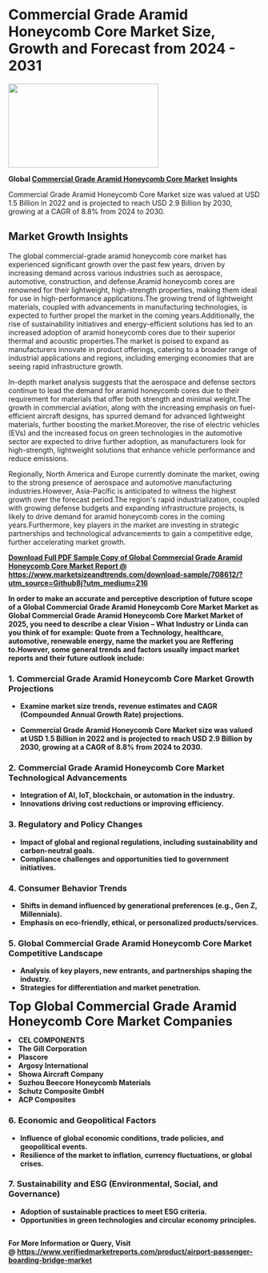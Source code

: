 <H1>Commercial Grade Aramid Honeycomb Core Market Size, Growth and Forecast from 2024 - 2031</H1><img class="aligncenter size-medium wp-image-584254" src="https://thirdeyenews.in/wp-content/uploads/2024/09/Global-Market-Research-300x168.jpeg" alt="" width="300" height="168" /><p><strong>Global&nbsp;<a href="https://www.marketsizeandtrends.com/download-sample/708612/?utm_source=Github8j?utm_medium=216">Commercial Grade Aramid Honeycomb Core Market</a> Insights</strong></p><p>Commercial Grade Aramid Honeycomb Core Market size was valued at USD 1.5 Billion in 2022 and is projected to reach USD 2.9 Billion by 2030, growing at a CAGR of 8.8% from 2024 to 2030.</p><p><h2>Market Growth Insights</h2> <p>The global commercial-grade aramid honeycomb core market has experienced significant growth over the past few years, driven by increasing demand across various industries such as aerospace, automotive, construction, and defense.Aramid honeycomb cores are renowned for their lightweight, high-strength properties, making them ideal for use in high-performance applications.The growing trend of lightweight materials, coupled with advancements in manufacturing technologies, is expected to further propel the market in the coming years.Additionally, the rise of sustainability initiatives and energy-efficient solutions has led to an increased adoption of aramid honeycomb cores due to their superior thermal and acoustic properties.The market is poised to expand as manufacturers innovate in product offerings, catering to a broader range of industrial applications and regions, including emerging economies that are seeing rapid infrastructure growth.</p> <p><strong><a href="#"></a></strong></p> <p>In-depth market analysis suggests that the aerospace and defense sectors continue to lead the demand for aramid honeycomb cores due to their requirement for materials that offer both strength and minimal weight.The growth in commercial aviation, along with the increasing emphasis on fuel-efficient aircraft designs, has spurred demand for advanced lightweight materials, further boosting the market.Moreover, the rise of electric vehicles (EVs) and the increased focus on green technologies in the automotive sector are expected to drive further adoption, as manufacturers look for high-strength, lightweight solutions that enhance vehicle performance and reduce emissions.</p> <p>Regionally, North America and Europe currently dominate the market, owing to the strong presence of aerospace and automotive manufacturing industries.However, Asia-Pacific is anticipated to witness the highest growth over the forecast period.The region's rapid industrialization, coupled with growing defense budgets and expanding infrastructure projects, is likely to drive demand for aramid honeycomb cores in the coming years.Furthermore, key players in the market are investing in strategic partnerships and technological advancements to gain a competitive edge, further accelerating market growth.</p> <p><strong><a href="#"></p><p><span class=""><strong>Download Full PDF Sample Copy of Global Commercial Grade Aramid Honeycomb Core Market Report</strong> @ <a href="https://www.marketsizeandtrends.com/download-sample/708612/?utm_source=Github8j?utm_medium=216" target="_blank">https://www.marketsizeandtrends.com/download-sample/708612/?utm_source=Github8j?utm_medium=216</a></span></p><p>In order to make an accurate and perceptive description of future scope of a Global&nbsp;Commercial Grade Aramid Honeycomb Core Market Market as Global&nbsp;Commercial Grade Aramid Honeycomb Core Market Market of 2025, you need to describe a clear Vision &ndash; What Industry or Linda can you think of for example: Quote from a Technology, healthcare, automotive, renewable energy, name the market you are Reffering to.However, some general trends and factors usually impact market reports and their future outlook include:</p><h3>1.&nbsp;<strong>Commercial Grade Aramid Honeycomb Core Market Growth Projections</strong></h3><ul><li>Examine market size trends, revenue estimates and CAGR (Compounded Annual Growth Rate) projections.</li><li><p>Commercial Grade Aramid Honeycomb Core Market size was valued at USD 1.5 Billion in 2022 and is projected to reach USD 2.9 Billion by 2030, growing at a CAGR of 8.8% from 2024 to 2030.</p></li></ul><h3>2.&nbsp;<strong>Commercial Grade Aramid Honeycomb Core Market Technological Advancements</strong></h3><ul><li>Integration of AI, IoT, blockchain, or automation in the industry.</li><li>Innovations driving cost reductions or improving efficiency.</li></ul><h3>3.&nbsp;<strong>Regulatory and Policy Changes</strong></h3><ul><li>Impact of global and regional regulations, including sustainability and carbon-neutral goals.</li><li>Compliance challenges and opportunities tied to government initiatives.</li></ul><h3>4.&nbsp;<strong>Consumer Behavior Trends</strong></h3><ul><li>Shifts in demand influenced by generational preferences (e.g., Gen Z, Millennials).</li><li>Emphasis on eco-friendly, ethical, or personalized products/services.</li></ul><h3>5.&nbsp;<strong>Global Commercial Grade Aramid Honeycomb Core Market Competitive Landscape</strong></h3><ul><li>Analysis of key players, new entrants, and partnerships shaping the industry.</li><li>Strategies for differentiation and market penetration.</li></ul><p data-pm-slice="1 1 []"><span style="color: inherit; font-family: inherit; font-size: 25px;">Top Global Commercial Grade Aramid Honeycomb Core Market Companies</span></p><div class="" data-test-id=""><p><li>CEL COMPONENTS</li><li> The Gill Corporation</li><li> Plascore</li><li> Argosy International</li><li> Showa Aircraft Company</li><li> Suzhou Beecore Honeycomb Materials</li><li> Schutz Composite GmbH</li><li> ACP Composites</li></p></div><h3>6.&nbsp;<strong>Economic and Geopolitical Factors</strong></h3><ul><li>Influence of global economic conditions, trade policies, and geopolitical events.</li><li>Resilience of the market to inflation, currency fluctuations, or global crises.</li></ul><h3>7.&nbsp;<strong>Sustainability and ESG (Environmental, Social, and Governance)</strong></h3><ul><li>Adoption of sustainable practices to meet ESG criteria.</li><li>Opportunities in green technologies and circular economy principles.</li></ul><h2><strong style="font-size: 14px;">For More Information or Query, Visit @&nbsp;</strong><a style="background-color: #ffffff; font-size: 14px;" href="https://www.marketsizeandtrends.com/report/commercial-grade-aramid-honeycomb-core-market/" target="_blank">https://www.verifiedmarketreports.com/product/airport-passenger-boarding-bridge-market</a></h2>